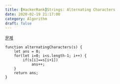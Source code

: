 ```yaml
---
title: [HackerRank]Strings: Alternating Characters
date: 2020-02-19 21:17:00
category: Algorithm
draft: false
---
```


[문제](https://www.hackerrank.com/challenges/alternating-characters/problem?h_l=interview&playlist_slugs%5B%5D=interview-preparation-kit&playlist_slugs%5B%5D=strings)

```cpp{3}
function alternatingCharacters(s) {
    let ans = 0;
    for(let i=0; i<s.length-1; i++) {
        if(s[i]==s[i+1])
            ans++;
    }
    return ans;
}
```
